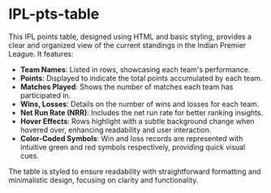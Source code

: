 # IPL-pts-table

This IPL points table, designed using HTML and basic styling, provides a clear and organized view of the current standings in the Indian Premier League. It features:

- **Team Names**: Listed in rows, showcasing each team's performance.
- **Points**: Displayed to indicate the total points accumulated by each team.
- **Matches Played**: Shows the number of matches each team has participated in.
- **Wins, Losses**: Details on the number of wins and losses for each team.
- **Net Run Rate (NRR)**: Includes the net run rate for better ranking insights.
- **Hover Effects**: Rows highlight with a subtle background change when hovered over, enhancing readability and user interaction.
- **Color-Coded Symbols**: Win and loss records are represented with intuitive green and red symbols respectively, providing quick visual cues. 
 

The table is styled to ensure readability with straightforward formatting and minimalistic design, focusing on clarity and functionality.





